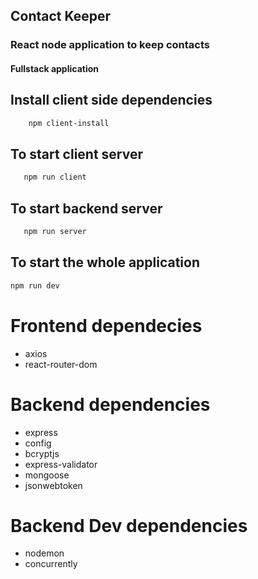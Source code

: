 ## Contact Keeper

### React node application to keep contacts

#### Fullstack application

## Install client side dependencies

```bash
    npm client-install
```

## To start client server

```bash
   npm run client
```

## To start backend server

```bash
   npm run server
```

## To start the whole application

```bash
npm run dev
```

# Frontend dependecies

- axios
- react-router-dom

# Backend dependencies

- express
- config
- bcryptjs
- express-validator
- mongoose
- jsonwebtoken

# Backend Dev dependencies

- nodemon
- concurrently
